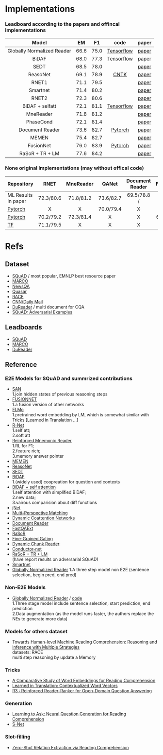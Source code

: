 # Implementations

### Leadboard according to the papers and offincal implementations
Model | EM | F1 | code | paper |
:----:|:--:|:--:|:----:|:-----:|
Globally Normalized Reader | 66.6 | 75.0 | [Tensorflow](https://github.com/baidu-research/GloballyNormalizedReader) | [paper](https://www.aclweb.org/anthology/D17-1111) |
BiDAF | 68.0 | 77.3 | [Tensorflow](https://github.com/allenai/bi-att-flow) | [paper](https://arxiv.org/abs/1611.01603) |
SEDT | 68.5 | 78.0 | | [paper](https://arxiv.org/pdf/1703.00572.pdf) |
ReasoNet | 69.1 | 78.9 | [CNTK](https://github.com/Microsoft/CNTK/tree/penhe/reasonet_tutorial/Examples/LanguageUnderstanding/ReasoNet) | [paper](https://arxiv.org/pdf/1609.05284.pdf) |
RNET1 | 71.1 | 79.5 | | [paper](http://www.aclweb.org/anthology/P17-1018) |
Smartnet | 71.4 | 80.2 | | [paper](https://arxiv.org/pdf/1710.02772.pdf) |
RNET2 | 72.3 | 80.6 | | [paper](https://www.microsoft.com/en-us/research/wp-content/uploads/2017/05/r-net.pdf) |
BiDAF + selfatt | 72.1 | 81.1 | [Tensorflow](github.com/allenai/document-qa) | [paper](https://arxiv.org/pdf/1710.10723.pdf) |
MneReader | 71.8 | 81.2 | | [paper](https://arxiv.org/abs/1705.02798) |
PhaseCond | 72.1 | 81.4 | | [paper](https://arxiv.org/pdf/1710.10504.pdf) |
Document Reader | 73.6 | 82.7 | [Pytorch](https://github.com/facebookresearch/DrQA) | [paper](https://arxiv.org/pdf/1704.00051.pdf) |
MEMEN     | 75.4 | 82.7 | | [paper](https://arxiv.org/pdf/1707.09098.pdf) |
FusionNet | 76.0 | 83.9 | [Pytorch](https://github.com/momohuang/FusionNet-NLI) | [paper](https://arxiv.org/pdf/1711.07341.pdf) |
RaSoR + TR + LM | 77.6 | 84.2 | | [paper](https://arxiv.org/pdf/1712.03609.pdf) |

### None original Implementations (may without offical code)
Repository | RNET | MneReader | QANet | Document Reader | FusionNet |
-----------|:----:|:---------:|:-----:|:---------------:|:---------:|
ML Results in paper | 72.3/80.6 | 71.8/81.2 | 73.6/82.7 | 69.5/78.8 / 
[Pytorch](https://github.com/minsangkim142/QANet) | X | X | 70.0/79.4 | X | X | X |
[Pytorch](https://github.com/HKUST-KnowComp/MnemonicReader) | 70.2/79.2 | 72.3/81.4 | X | X | 69.4/78.6 | X |
[TF](https://github.com/HKUST-KnowComp/R-Net) | 71.1/79.5 | X | X | X | X | X |

# Refs

## Dataset
- [SQuAD](https://rajpurkar.github.io/SQuAD-explorer/) / most popular, EMNLP best resource paper
- [MARCO](http://www.msmarco.org/)
- [NewsQA](https://datasets.maluuba.com/NewsQA)
- [Quasar](https://github.com/bdhingra/quasar)
- [RACE](http://www.cs.cmu.edu/~glai1/data/race/)
- [CNN/Daily Mail](https://github.com/deepmind/rc-data/)
- [DuReader](https://arxiv.org/pdf/1711.05073.pdf) / multi document for CQA
- [SQuAD: Adversarial Examples](https://arxiv.org/pdf/1707.07328.pdf)

## Leadboards
- [SQuAD](https://rajpurkar.github.io/SQuAD-explorer/)
- [MARCO](http://www.msmarco.org/leaders.aspx)
- [DuReader](http://ai.baidu.com/broad/leaderboard?dataset=dureader)

## Reference

### E2E Models for SQuAD and summrized contributions
- [SAN](https://arxiv.org/pdf/1712.03556.pdf)  
1.join hidden states of previous reasoning steps
- [FUSIONNET](https://arxiv.org/pdf/1711.07341.pdf)  
1.a fusion version of other networks
- [ELMo](https://openreview.net/pdf?id=S1p31z-Ab)  
1.pretrained word embedding by LM, which is somewhat similar with Tricks [Learned in Translation ...]
- [R-Net](https://www.microsoft.com/en-us/research/wp-content/uploads/2017/05/r-net.pdf)  
1.self att;  
2.soft att
- [Reinforced Mnemonic Reader](https://arxiv.org/abs/1705.02798)  
1.RL for F1;  
2.feature rich;  
3.memory answer pointer  
- [MEMEN](https://arxiv.org/abs/1707.09098)
- [ReasoNet](https://arxiv.org/abs/1609.05284)
- [SEDT](https://arxiv.org/abs/1703.00572)
- [BiDAF](https://arxiv.org/abs/1611.01603)  
1.(widely used) coopreation for question and contexts
- [BiDAF + self attention](https://arxiv.org/pdf/1710.10723.pdf)  
1.self attention with simplified BiDAF;  
2.new data;  
3.vairous comparision about diff functions
- [jNet](https://arxiv.org/abs/1703.04617)
- [Multi-Perspective Matching](https://arxiv.org/abs/1612.04211)
- [Dynamic Coattention Networks](https://arxiv.org/abs/1611.01604)
- [Document Reader](https://arxiv.org/abs/1704.00051)
- [FastQAExt](https://arxiv.org/abs/1703.04816)
- [RaSoR](https://arxiv.org/abs/1611.01436)
- [Fine-Grained Gating](https://arxiv.org/abs/1611.01724)
- [Dynamic Chunk Reader](https://arxiv.org/abs/1610.09996)
- [Conductor-net](https://arxiv.org/pdf/1710.10504.pdf)
- [RaSoR + TR + LM](https://arxiv.org/pdf/1712.03609.pdf)  
(have report results on adversarial SQuAD)
- [Smartnet](https://arxiv.org/pdf/1710.02772.pdf)
- [Globally Normalized Reader](https://www.aclweb.org/anthology/D17-1111)
1.A three step model non E2E (sentence selection, begin pred, end pred)

### Non-E2E Models
- [Globally Normalized Reader](http://aclweb.org/anthology/D17-1111) / [code](https://github.com/baidu-research/GloballyNormalizedReader)  
1.Three stage model include sentence selection, start prediction, end prediction  
2.Data augmentation (as the model runs faster, the authors replace the NEs to generate more data)


### Models for others dataset
- [Towards Human-level Machine Reading Comprehension: Reasoning and Inference with Multiple Strategies](https://arxiv.org/pdf/1711.04964.pdf)  
datasets: RACE  
multi step reasoning by update a Memory

### Tricks
- [A Comparative Study of Word Embeddings for Reading Comprehension](https://arxiv.org/pdf/1703.00993.pdf)
- [Learned in Translation: Contextualized Word Vectors](https://einstein.ai/static/images/layouts/research/cove/McCann2017LearnedIT.pdf)
- [R3 : Reinforced Reader-Ranker for Open-Domain Question Answering](https://arxiv.org/pdf/1709.00023.pdf)

### Generation
- [Learning to Ask: Neural Question Generation for Reading Comprehension](http://aclweb.org/anthology/P/P17/P17-1123.pdf)
- [S-Net](https://arxiv.org/pdf/1706.04815.pdf)

### Slot-filling
- [Zero-Shot Relation Extraction via Reading Comprehension](https://arxiv.org/pdf/1706.04115.pdf)
